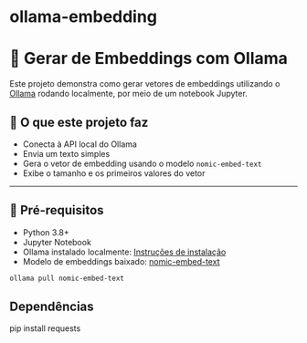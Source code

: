 # ollama-embedding

# 🧠 Gerar de Embeddings com Ollama

Este projeto demonstra como gerar vetores de embeddings utilizando o [Ollama](https://ollama.com) rodando localmente, por meio de um notebook Jupyter.

## 🚀 O que este projeto faz

- Conecta à API local do Ollama
- Envia um texto simples
- Gera o vetor de embedding usando o modelo `nomic-embed-text`
- Exibe o tamanho e os primeiros valores do vetor

---

## 🧱 Pré-requisitos

- Python 3.8+
- Jupyter Notebook
- Ollama instalado localmente: [Instruções de instalação](https://ollama.com)
- Modelo de embeddings baixado: [nomic-embed-text](https://ollama.com/library/nomic-embed-text)

```bash
ollama pull nomic-embed-text
```
## Dependências

pip install requests
